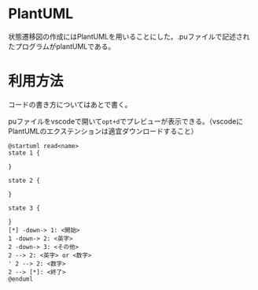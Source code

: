 # PlantUML
状態遷移図の作成にはPlantUMLを用いることにした。.puファイルで記述されたプログラムがplantUMLである。

# 利用方法
コードの書き方についてはあとで書く。

puファイルをvscodeで開いて`opt+d`でプレビューが表示できる。（vscodeにPlantUMLのエクステンションは適宜ダウンロードすること）

```plantuml
@startuml read<name>
state 1 {

}

state 2 {

}

state 3 {

}
[*] -down-> 1: <開始>
1 -down-> 2: <英字>
2 -down-> 3: <その他>
2 --> 2: <英字> or <数字>
' 2 --> 2: <数字>
2 --> [*]: <終了>
@enduml
```